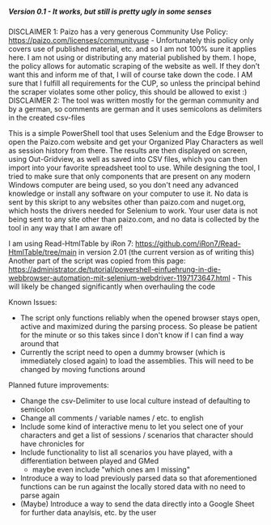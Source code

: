 ##### Version 0.1 - It works, but still is pretty ugly in some senses #####
DISCLAIMER 1: Paizo has a very generous Community Use Policy: https://paizo.com/licenses/communityuse - Unfortunately this policy only covers use of published material, etc. and so I am not 100% sure it applies here. I am not using or distributing any material published by them. I hope, the policy allows for automatic scraping of the website as well. If they don't want this and inform me of that, I will of course take down the code. I AM sure that I fulfill all requirements for the CUP, so unless the principal behind the scraper violates some other policy, this should be allowed to exist :)
DISCLAIMER 2: The tool was written mostly for the german community and by a german, so comments are german and it uses semicolons as delimiters in the created csv-files

This is a simple PowerShell tool that uses Selenium and the Edge Browser to open the Paizo.com website and get your Organized Play Characters as well as session history from there. The results are then displayed on screen, using Out-Gridview, as well as saved into CSV files, which you can then import into your favorite spreadsheet tool to use.
While designing the tool, I tried to make sure that only components that are present on any modern Windows computer are being used, so you don't need any advanced knowledge or install any software on your computer to use it.
No data is sent by this skript to any websites other than paizo.com and nuget.org, which hosts the drivers needed for Selenium to work.
Your user data is not being sent to any site other than paizo.com, and no data is collected by the tool in any way that I am aware of!

I am using Read-HtmlTable by iRon 7: https://github.com/iRon7/Read-HtmlTable/tree/main in version 2.01 (the current version as of writing this)
Another part of the script was copied from this page: https://administrator.de/tutorial/powershell-einfuehrung-in-die-webbrowser-automation-mit-selenium-webdriver-1197173647.html - This will likely be changed significantly when overhauling the code

Known Issues:
- The script only functions reliably when the opened browser stays open, active and maximized during the parsing process. So please be patient for the minute or so this takes since I don't know if I can find a way around that
- Currently the script need to open a dummy browser (which is immediately closed again) to load the assemblies. This will need to be changed by moving functions around

Planned future improvements:
- Change the csv-Delimiter to use local culture instead of defaulting to semicolon
- Change all comments / variable names / etc. to english
- Include some kind of interactive menu to let you select one of your characters and get a list of sessions / scenarios that character should have chronicles for
- Include functionality to list all scenarios you have played, with a differentiation between played and GMed
  - maybe even include "which ones am I missing"
- Introduce a way to load previously parsed data so that aforementioned functions can be run against the locally stored data with no need to parse again
- (Maybe) Introduce a way to send the data directly into a Google Sheet for further data anaylsis, etc. by the user
